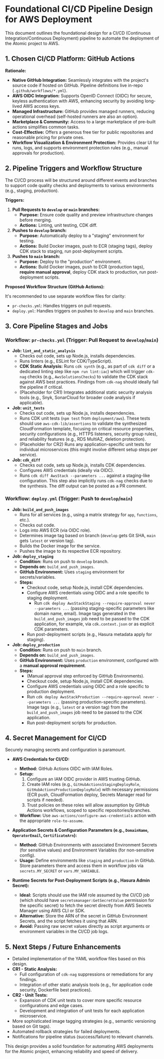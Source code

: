 # Foundational CI/CD Pipeline Design for AWS Deployment

This document outlines the foundational design for a CI/CD (Continuous Integration/Continuous Deployment) pipeline to automate the deployment of the Atomic project to AWS.

## 1. Chosen CI/CD Platform: GitHub Actions

**Rationale:**

*   **Native GitHub Integration:** Seamlessly integrates with the project's source code if hosted on GitHub. Pipeline definitions live in-repo (`.github/workflows/*.yml`).
*   **AWS OIDC Integration:** Supports OpenID Connect (OIDC) for secure, keyless authentication with AWS, enhancing security by avoiding long-lived AWS access keys.
*   **Managed Infrastructure:** GitHub provides managed runners, reducing operational overhead (self-hosted runners are also an option).
*   **Marketplace & Community:** Access to a large marketplace of pre-built actions simplifies common tasks.
*   **Cost-Effective:** Offers a generous free tier for public repositories and reasonable pricing for private ones.
*   **Workflow Visualization & Environment Protection:** Provides clear UI for runs, logs, and supports environment protection rules (e.g., manual approvals for production).

## 2. Pipeline Triggers and Workflow Structure

The CI/CD process will be structured around different events and branches to support code quality checks and deployments to various environments (e.g., staging, production).

**Triggers:**

1.  **Pull Requests to `develop` or `main` branches:**
    *   **Purpose:** Ensure code quality and preview infrastructure changes before merging.
    *   **Actions:** Linting, unit testing, CDK diff.
2.  **Pushes to `develop` branch:**
    *   **Purpose:** Automatically deploy to a "staging" environment for testing.
    *   **Actions:** Build Docker images, push to ECR (staging tags), deploy CDK stack to staging, run post-deployment scripts.
3.  **Pushes to `main` branch:**
    *   **Purpose:** Deploy to the "production" environment.
    *   **Actions:** Build Docker images, push to ECR (production tags), **require manual approval**, deploy CDK stack to production, run post-deployment scripts.

**Proposed Workflow Structure (GitHub Actions):**

It's recommended to use separate workflow files for clarity:

*   `pr-checks.yml`: Handles triggers on pull requests.
*   `deploy.yml`: Handles triggers on pushes to `develop` and `main` branches.

## 3. Core Pipeline Stages and Jobs

### Workflow: `pr-checks.yml` (Trigger: Pull Request to `develop`/`main`)

*   **Job: `lint_and_static_analysis`**
    *   Checks out code, sets up Node.js, installs dependencies.
    *   Runs linters (e.g., ESLint for CDK/TypeScript).
    *   **CDK Static Analysis:** Runs `cdk synth` (e.g., as part of `cdk diff` or a dedicated linting step like `npm run lint:iac`) which will trigger `cdk-nag` checks (e.g., `AwsSolutionsChecks`) to validate the CDK stack against AWS best practices. Findings from `cdk-nag` should ideally fail the pipeline if critical.
    *   (Placeholder for CR1) Integrates additional static security analysis tools (e.g., Snyk, SonarCloud for broader code analysis if applicable).
*   **Job: `unit_tests`**
    *   Checks out code, sets up Node.js, installs dependencies.
    *   Runs CDK unit tests (`npm test` from `deployment/aws`). These tests should use `aws-cdk-lib/assertions` to validate the synthesized CloudFormation template, focusing on critical resource properties, security configurations (e.g., HTTPS listeners, security group rules), and reliability features (e.g., RDS MultiAZ, deletion protection).
    *   (Placeholder for CR2) Runs any application-specific unit tests for individual microservices (this might involve different setup steps per service).
*   **Job: `cdk_diff`**
    *   Checks out code, sets up Node.js, installs CDK dependencies.
    *   Configures AWS credentials (ideally via OIDC).
    *   Runs `cdk diff AwsStack --parameters ...` against a staging-like configuration. This step also implicitly runs `cdk-nag` checks due to the synthesis. The diff output can be posted as a PR comment.

### Workflow: `deploy.yml` (Trigger: Push to `develop`/`main`)

*   **Job: `build_and_push_images`**
    *   Runs for all services (e.g., using a matrix strategy for `app`, `functions`, etc.).
    *   Checks out code.
    *   Logs into AWS ECR (via OIDC role).
    *   Determines image tag based on branch (`develop` gets Git SHA, `main` gets `latest` or version tag).
    *   Builds the Docker image for the service.
    *   Pushes the image to its respective ECR repository.
*   **Job: `deploy_staging`**
    *   **Condition:** Runs on push to `develop` branch.
    *   **Depends on:** `build_and_push_images`.
    *   **GitHub Environment:** Uses `staging` environment for secrets/variables.
    *   **Steps:**
        *   Checkout code, setup Node.js, install CDK dependencies.
        *   Configure AWS credentials using OIDC and a role specific to staging deployment.
            *   Run `cdk deploy AwsStackStaging --require-approval never --parameters ...` (passing staging-specific parameters like domain name, email). Image tags generated in the `build_and_push_images` job need to be passed to the CDK application, for example, via `cdk.context.json` or as explicit CDK parameters.
        *   Run post-deployment scripts (e.g., Hasura metadata apply for staging).
*   **Job: `deploy_production`**
    *   **Condition:** Runs on push to `main` branch.
    *   **Depends on:** `build_and_push_images`.
    *   **GitHub Environment:** Uses `production` environment, configured with a **manual approval requirement**.
    *   **Steps:**
        *   (Manual approval step enforced by GitHub Environments).
        *   Checkout code, setup Node.js, install CDK dependencies.
        *   Configure AWS credentials using OIDC and a role specific to production deployment.
        *   Run `cdk deploy AwsStackProduction --require-approval never --parameters ...` (passing production-specific parameters). Image tags (e.g., `latest` or a version tag) from the `build_and_push_images` job need to be passed to the CDK application.
        *   Run post-deployment scripts for production.

## 4. Secret Management for CI/CD

Securely managing secrets and configuration is paramount.

*   **AWS Credentials for CI/CD:**
    *   **Method:** GitHub Actions OIDC with IAM Roles.
    *   **Setup:**
        1.  Configure an IAM OIDC provider in AWS trusting GitHub.
        2.  Create IAM roles (e.g., `GitHubActionsStagingDeployRole`, `GitHubActionsProductionDeployRole`) with necessary permissions (ECR push, CloudFormation deploy, Secrets Manager read for scripts if needed).
        3.  Trust policies on these roles will allow assumption by GitHub Actions workflows, scoped to specific repositories/branches.
    *   **Workflow:** Use `aws-actions/configure-aws-credentials` action with the appropriate `role-to-assume`.

*   **Application Secrets & Configuration Parameters (e.g., `DomainName`, `OperatorEmail`, `CertificateArn`):**
    *   **Method:** GitHub Environments with associated Environment Secrets (for sensitive values) and Environment Variables (for non-sensitive config).
    *   **Usage:** Define environments like `staging` and `production` in GitHub. Store parameters there and access them in workflow jobs via `secrets.MY_SECRET` or `vars.MY_VARIABLE`.

*   **Runtime Secrets for Post-Deployment Scripts (e.g., Hasura Admin Secret):**
    *   **Ideal:** Scripts should use the IAM role assumed by the CI/CD job (which should have `secretsmanager:GetSecretValue` permission for the specific secret) to fetch the secret directly from AWS Secrets Manager using AWS CLI or SDK.
    *   **Alternative:** Store the ARN of the secret in GitHub Environment Secrets, and the script fetches it using that ARN.
    *   **Avoid:** Passing raw secret values directly as script arguments or environment variables in the CI/CD job logs.

## 5. Next Steps / Future Enhancements

*   Detailed implementation of the YAML workflow files based on this design.
*   **CR1 - Static Analysis:**
    *   Full configuration of `cdk-nag` suppressions or remediations for any findings.
    *   Integration of other static analysis tools (e.g., for application code security, Dockerfile best practices).
*   **CR2 - Unit Tests:**
    *   Expansion of CDK unit tests to cover more specific resource configurations and edge cases.
    *   Development and integration of unit tests for each application microservice.
*   More sophisticated image tagging strategies (e.g., semantic versioning based on Git tags).
*   Automated rollback strategies for failed deployments.
*   Notifications for pipeline status (success/failure) to relevant channels.

This design provides a solid foundation for automating AWS deployments for the Atomic project, enhancing reliability and speed of delivery.
